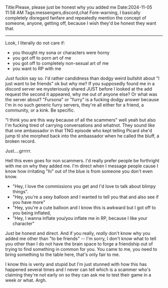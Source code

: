 Title:Please, please just be honest why you added me
Date:2024-11-05 11:58 AM
Tags:messengers,discord,chat
Fore-warning, I basically completely disregard fanfare and repeatedly mention the concept of someone, anyone, getting off, because I wish they'd be honest they want that.

-----

Look, I literally do not care if:

- you thought my sona or characters were horny
- you got off to porn art of me
- you got off to completely non-sexual art of me
- you want to RP with me

Just fuckin say so. I'd rather candidness than dodgy weird bullshit about "I just want to be friends" ok but why me? If you supposedly found me in a discord server we mysteriously shared JUST before I looked at the add request the second it appeared, why me out of anyone else? Or what was the server about? "Fursona" or "furry" is a fucking dodgy answer because I'm in no such generic furry servers, they're all either for a friend, a community, or a kink. Be specific.

"I think you are this way because of all the scammers" well yeah but also I'm fucking tired of carrying conversations and whatnot. They sound like that one ambassador in that TNG episode who kept telling Picard she'd jump til she morphed back into the ambassador when he called the bluff, a broken record.

Just....grrrrr.

Hell this even goes for non scammers. I'd really prefer people be forthright with me on why they added me. I'm direct when I message people cause I know how irritating "hi" out of the blue is from someone you don't even know.

- "Hey, I love the commissions you get and I'd love to talk about blimpy things".
- "Hey, you're a sexy balloon and I wanted to tell you that and also see if you have more"
- "Hey, you're a cute balloon and I know this is awkward but I got off to you being inflated, 
- "Hey, I wanna inflate you/you inflate me in RP, because I like your character"

Just be honest and direct. And if you really, *really* don't know why you added me other than "to be friends" -- I'm sorry, I don't know what to tell you other than I do not have the brain space to forge a friendship out of trying to find something in common for you. You came to me, you need to bring something to the table here, that's only fair to me.

I know this is venty and stupid but I'm just stunned with how this has happened several times and I never can tell which is a scammer who's claiming they're not early on so they can ask me to test their game in a week or what. Argh.
